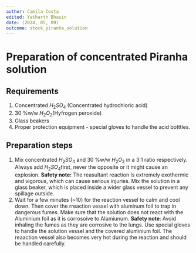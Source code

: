 ```yaml
---
author: Camila Costa
edited: Yatharth Bhasin
date: (2024, 05, 09)
outcome: stock_piranha_solution
---
```


# Preparation of concentrated Piranha solution



## Requirements

1. Concentrated $H_{2}SO_{4}$ (Concentrated hydrochloric acid)
2. 30 %w/w $H_2O_2$​ (Hyfrogen peroxide)
3. Glass beakers
4. Proper protection equipment - special gloves to handle the acid botttles.

## Preparation steps

1. Mix concentrated $H_{2}SO_{4}$ and 30 %w/w $H_2O_2$ in a 3:1 ratio respectively. Always add $H_{2}SO_{4}$​ first, never the opposite or it might cause an explosion. 
	**Safety note:** The reasultant reaction is extremely exothermic and vigorous, which can cause serious injuries. Mix the solution in a glass beaker, which is placed inside a wider glass vessel to prevent any spillage outside.
2. Wait for a few minutes (~10) for the reaction vessel to calm and cool down. Then cover the rreaction vessel with aluminum foil to trap in dangerous fumes. Make sure that the solution does not react with the Aluminium foil as it is corrosoive to Alumiunum.
	**Safety note**: Avoid inhaling the fumes as they are corrosive to the lungs. Use special gloves to handle the solution vessel and the covered aluminium foil. The reaaction vessel also becomes very hot during the reaction and should be handled carefully.

